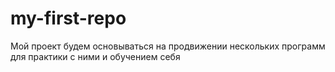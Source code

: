 # my-first-repo
Мой проект будем основываться на продвижении нескольких программ для практики с ними и обучением себя
